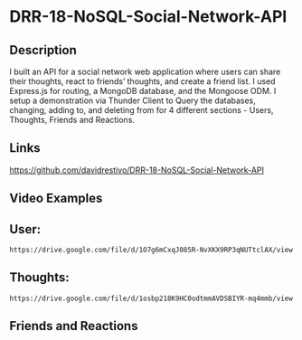 # DRR-18-NoSQL-Social-Network-API

## Description
I built an API for a social network web application where users can share their thoughts, react to friends’ thoughts, and create a friend list. I used Express.js for routing, a MongoDB database, and the Mongoose ODM. I setup a demonstration via Thunder Client to Query the databases, changing, adding to, and deleting from for 4 different sections - Users, Thoughts, Friends and Reactions.

## Links

https://github.com/davidrestivo/DRR-18-NoSQL-Social-Network-API


## Video Examples

## User:
    https://drive.google.com/file/d/1O7g6mCxqJ085R-NvXKX9RP3qNUTtclAX/view

## Thoughts:
    https://drive.google.com/file/d/1osbp218K9HC0odtmmAVDSBIYR-mq4mmb/view

## Friends and Reactions
    




